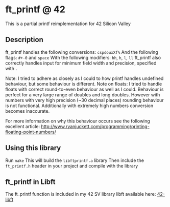 # ft_printf @ 42
This is a partial printf reimplementation for 42 Silicon Valley

## Description
ft_printf handles the following conversions: `cspdouxXf%`
And the following flags: `#+-0` and `space`
With the following modifiers: `hh`, `h`, `l`, `ll`
ft_printf also correctly handles input for minimum field width and precision, specified with `.`

Note: I tried to adhere as closely as I could to how printf handles undefined behaviour, but some behaviour is different.
Note on floats: I tried to handle floats with correct round-to-even behaviour as well as I could. Behaviour is perfect for a very large range of doubles and long doubles. However with numbers with very high precision (~30 decimal places) rounding behaviour is not functional. Additionally with extremely high numbers conversion becomes inaccurate.

For more information on why this behaviour occurs see the following excellent article:
http://www.ryanjuckett.com/programming/printing-floating-point-numbers/

## Using this library
Run `make`
This will build the `libftprintf.a` library
Then include the `ft_printf.h` header in your project and compile with the library

## ft_printf in Libft
The ft_printf function is included in my 42 SV library libft available here: [42-libft](https://github.com/jacksonwb/42-libft)
